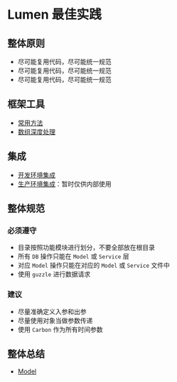 # Lumen 最佳实践
## 整体原则
- 尽可能复用代码，尽可能统一规范
- 尽可能复用代码，尽可能统一规范
- 尽可能复用代码，尽可能统一规范

## 框架工具
- [常用方法](https://laravel.com/docs/5.6/helpers)
- [数组深度处理](https://laravel.com/docs/5.6/collections)

## 集成
- [开发环境集成](https://github.com/YunhanPHP/lumen-require-dev)
- [生产环境集成](https://code.aliyun.com/jqb-php/lumen-require)：暂时仅供内部使用

## 整体规范
### 必须遵守
- 目录按照功能模块进行划分，不要全部放在根目录
- 所有 `DB` 操作只能在 `Model` 或 `Service` 层
- 对应 `Model` 操作只能在对应的 `Model` 或 `Service` 文件中
- 使用 `guzzle` 进行数据请求

### 建议
- 尽量准确定义入参和出参
- 尽量使用对象当做参数传递
- 使用 `Carbon` 作为所有时间参数 

## 整体总结
- [Model](summary/model.md)
